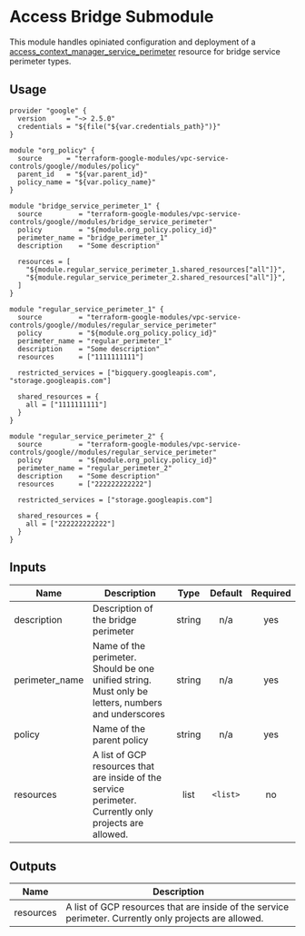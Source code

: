 # Access Bridge Submodule

This module handles opiniated configuration and deployment of a [access_context_manager_service_perimeter](https://www.terraform.io/docs/providers/google/r/access_context_manager_service_perimeter.html) resource for bridge service perimeter types.

## Usage
```hcl
provider "google" {
  version     = "~> 2.5.0"
  credentials = "${file("${var.credentials_path}")}"
}

module "org_policy" {
  source      = "terraform-google-modules/vpc-service-controls/google//modules/policy"
  parent_id   = "${var.parent_id}"
  policy_name = "${var.policy_name}"
}

module "bridge_service_perimeter_1" {
  source         = "terraform-google-modules/vpc-service-controls/google//modules/bridge_service_perimeter"
  policy         = "${module.org_policy.policy_id}"
  perimeter_name = "bridge_perimeter_1"
  description    = "Some description"

  resources = [
    "${module.regular_service_perimeter_1.shared_resources["all"]}",
    "${module.regular_service_perimeter_2.shared_resources["all"]}",
  ]
}

module "regular_service_perimeter_1" {
  source         = "terraform-google-modules/vpc-service-controls/google//modules/regular_service_perimeter"
  policy         = "${module.org_policy.policy_id}"
  perimeter_name = "regular_perimeter_1"
  description    = "Some description"
  resources      = ["1111111111"]

  restricted_services = ["bigquery.googleapis.com", "storage.googleapis.com"]

  shared_resources = {
    all = ["1111111111"]
  }
}

module "regular_service_perimeter_2" {
  source         = "terraform-google-modules/vpc-service-controls/google//modules/regular_service_perimeter"
  policy         = "${module.org_policy.policy_id}"
  perimeter_name = "regular_perimeter_2"
  description    = "Some description"
  resources      = ["222222222222"]

  restricted_services = ["storage.googleapis.com"]

  shared_resources = {
    all = ["222222222222"]
  }
}
```

[^]: (autogen_docs_start)

## Inputs

| Name | Description | Type | Default | Required |
|------|-------------|:----:|:-----:|:-----:|
| description | Description of the bridge perimeter | string | n/a | yes |
| perimeter\_name | Name of the perimeter. Should be one unified string. Must only be letters, numbers and underscores | string | n/a | yes |
| policy | Name of the parent policy | string | n/a | yes |
| resources | A list of GCP resources that are inside of the service perimeter. Currently only projects are allowed. | list | `<list>` | no |

## Outputs

| Name | Description |
|------|-------------|
| resources | A list of GCP resources that are inside of the service perimeter. Currently only projects are allowed. |

[^]: (autogen_docs_end)
